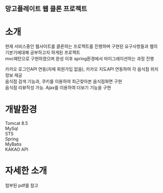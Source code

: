 ## 망고플레이트 웹 클론 프로젝트 

# 소개
현재 서비스중인 웹사이트를 클론하는 프로젝트를 진행하며 구현된 요구사항들과 웹의 기본기에대해 공부하고자 하게된 프로젝트   
mvc패턴으로 구현하였으며 완성 이후 spring환경에서 마이그레이션하는 과정 진행   

카카오 로그인API 연동(자체 회원가입 없음), 카카오 지도API 연동하여 각 음식점 위치정보 제공   
음식점 검색 기능과, 쿠키를 이용하여 최근찾아본 음식점화면 구현   
음식점 리뷰작성 가능. Ajax를 이용하여 더보기 기능을 구현    

# 개발환경
Tomcat 8.5   
MySql  
STS  
Spring  
MyBatis  
KAKAO API  

# 자세한 소개
첨부된 pdf를 참고
